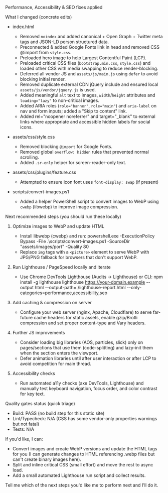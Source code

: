 Performance, Accessibility & SEO fixes applied

What I changed (concrete edits)
- index.html
  - Removed `noindex` and added canonical + Open Graph + Twitter meta tags and JSON-LD person structured data.
  - Preconnected & added Google Fonts link in head and removed CSS @import from `style.css`.
  - Preloaded hero image to help Largest Contentful Paint (LCP).
  - Preloaded critical CSS files (`bootstrap.min.css`, `style.css`) and loaded other CSS with media swapping to reduce render-blocking.
  - Deferred all vendor JS and `assets/js/main.js` using `defer` to avoid blocking initial render.
  - Removed duplicate external CDN jQuery include and ensured local `assets/js/vendor/jquery.js` is used.
  - Added meaningful `alt` text to images, `width`/`height` attributes and `loading="lazy"` to non-critical images.
  - Added ARIA roles (`role="banner"`, `role="main"`) and `aria-label` on nav and form inputs; added a "Skip to content" link.
  - Added rel="noopener noreferrer" and target="_blank" to external links where appropriate and accessible hidden labels for social icons.

- assets/css/style.css
  - Removed blocking `@import` for Google Fonts.
  - Removed global `overflow: hidden` rules that prevented normal scrolling.
  - Added `.sr-only` helper for screen-reader-only text.

- assets/css/plugins/feature.css
  - Attempted to ensure icon font uses `font-display: swap` (if present)

- scripts/convert-images.ps1
  - Added a helper PowerShell script to convert images to WebP using `cwebp` (libwebp) to improve image compression.

Next recommended steps (you should run these locally)
1) Optimize images to WebP and update HTML
   - Install libwebp (cwebp) and run: 
     powershell.exe -ExecutionPolicy Bypass -File .\scripts\convert-images.ps1 -SourceDir "assets/images/port" -Quality 80
   - Replace `img` tags with a `<picture>` element to serve WebP with JPG/PNG fallback for browsers that don't support WebP.

2) Run Lighthouse / PageSpeed locally and iterate
   - Use Chrome DevTools Lighthouse (Audits -> Lighthouse) or CLI:
     npm install -g lighthouse
     lighthouse https://your-domain.example --output html --output-path=./lighthouse-report.html --only-categories=performance,accessibility,seo

3) Add caching & compression on server
   - Configure your web server (nginx, Apache, Cloudflare) to serve far-future cache headers for static assets, enable gzip/Brotli compression and set proper content-type and Vary headers.

4) Further JS improvements
   - Consider loading big libraries (AOS, particles, slick) only on pages/sections that use them (code-splitting) and lazy-init them when the section enters the viewport.
   - Defer animation libraries until after user interaction or after LCP to avoid competition for main thread.

5) Accessibility checks
   - Run automated a11y checks (axe DevTools, Lighthouse) and manually test keyboard navigation, focus order, and color contrast for key text.

Quality gates status (quick triage)
- Build: PASS (no build step for this static site)
- Lint/Typecheck: N/A (CSS has some vendor-only properties warnings but not fatal)
- Tests: N/A

If you'd like, I can:
- Convert images and create WebP versions and update the HTML <picture> tags for you (I can generate changes to HTML referencing .webp files but can't create binary images here).
- Split and inline critical CSS (small effort) and move the rest to async load.
- Add a small automated Lighthouse run script and collect results.

Tell me which of the next steps you'd like me to perform next and I'll do it.